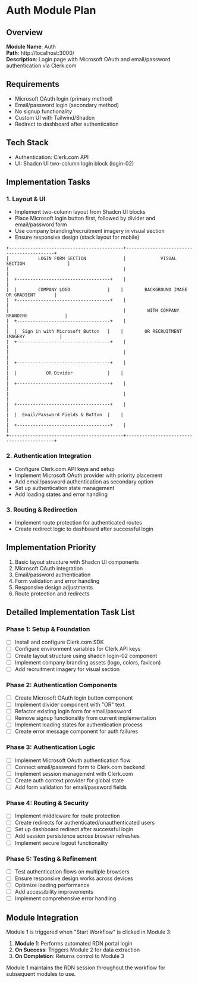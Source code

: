 # Auth Module Plan

## Overview
**Module Name**: Auth  
**Path**: http://localhost:3000/  
**Description**: Login page with Microsoft OAuth and email/password authentication via Clerk.com

## Requirements
- Microsoft OAuth login (primary method)
- Email/password login (secondary method)
- No signup functionality
- Custom UI with Tailwind/Shadcn
- Redirect to dashboard after authentication

## Tech Stack
- Authentication: Clerk.com API
- UI: Shadcn UI two-column login block (login-02)

## Implementation Tasks

### 1. Layout & UI
- Implement two-column layout from Shadcn UI blocks
- Place Microsoft login button first, followed by divider and email/password form
- Use company branding/recruitment imagery in visual section
- Ensure responsive design (stack layout for mobile)

```
+-------------------------------------------+-------------------------------------------+
|           LOGIN FORM SECTION              |             VISUAL SECTION                |
|                                           |                                           |
|  +-----------------------------------+    |                                           |
|  |        COMPANY LOGO              |    |        BACKGROUND IMAGE OR GRADIENT       |
|  +-----------------------------------+    |                                           |
|                                           |        WITH COMPANY BRANDING              |
|  +-----------------------------------+    |                                           |
|  |  Sign in with Microsoft Button   |    |        OR RECRUITMENT IMAGERY             |
|  +-----------------------------------+    |                                           |
|                                           |                                           |
|  +-----------------------------------+    |                                           |
|  |           OR Divider             |    |                                           |
|  +-----------------------------------+    |                                           |
|                                           |                                           |
|  +-----------------------------------+    |                                           |
|  |  Email/Password Fields & Button  |    |                                           |
|  +-----------------------------------+    |                                           |
+-------------------------------------------+-------------------------------------------+
```

### 2. Authentication Integration
- Configure Clerk.com API keys and setup
- Implement Microsoft OAuth provider with priority placement
- Add email/password authentication as secondary option
- Set up authentication state management
- Add loading states and error handling

### 3. Routing & Redirection
- Implement route protection for authenticated routes
- Create redirect logic to dashboard after successful login

## Implementation Priority
1. Basic layout structure with Shadcn UI components
2. Microsoft OAuth integration
3. Email/password authentication
4. Form validation and error handling
5. Responsive design adjustments
6. Route protection and redirects

## Detailed Implementation Task List

### Phase 1: Setup & Foundation
- [ ] Install and configure Clerk.com SDK
- [ ] Configure environment variables for Clerk API keys
- [ ] Create layout structure using shadcn login-02 component
- [ ] Implement company branding assets (logo, colors, favicon)
- [ ] Add recruitment imagery for visual section

### Phase 2: Authentication Components
- [ ] Create Microsoft OAuth login button component
- [ ] Implement divider component with "OR" text
- [ ] Refactor existing login form for email/password
- [ ] Remove signup functionality from current implementation
- [ ] Implement loading states for authentication process
- [ ] Create error message component for auth failures

### Phase 3: Authentication Logic
- [ ] Implement Microsoft OAuth authentication flow
- [ ] Connect email/password form to Clerk.com backend
- [ ] Implement session management with Clerk.com
- [ ] Create auth context provider for global state
- [ ] Add form validation for email/password fields

### Phase 4: Routing & Security
- [ ] Implement middleware for route protection
- [ ] Create redirects for authenticated/unauthenticated users
- [ ] Set up dashboard redirect after successful login
- [ ] Add session persistence across browser refreshes
- [ ] Implement secure logout functionality

### Phase 5: Testing & Refinement
- [ ] Test authentication flows on multiple browsers
- [ ] Ensure responsive design works across devices
- [ ] Optimize loading performance
- [ ] Add accessibility improvements
- [ ] Implement comprehensive error handling

## Module Integration

Module 1 is triggered when "Start Workflow" is clicked in Module 3:
1. **Module 1**: Performs automated RDN portal login
2. **On Success**: Triggers Module 2 for data extraction
3. **On Completion**: Returns control to Module 3

Module 1 maintains the RDN session throughout the workflow for subsequent modules to use.